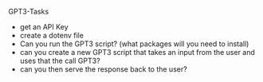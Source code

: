 GPT3-Tasks
* get an API Key
* create a dotenv file
* Can you run the GPT3 script? (what packages will you need to install)
* can you create a new GPT3 script that takes an input from the user and uses that the call GPT3?
* can you then serve the response back to the user?